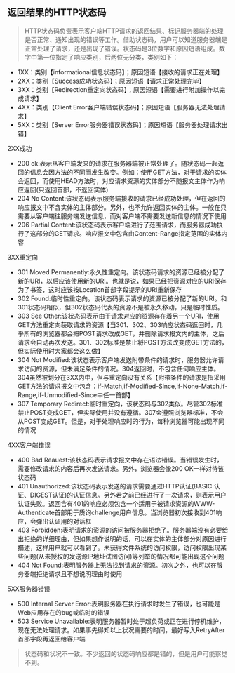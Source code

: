 ## 返回结果的HTTP状态码

> HTTP状态码负责表示客户端HTTP请求的返回结果、标记服务器端的处理是否正常、通知出现的错误等工作。借助状态码，用户可以知道服务器端是正常处理了请求，还是出现了错误。状态码是3位数字和原因短语组成。数字中第一位指定了响应类别，后两位无分类，类别如下：

+ 1XX：类别【informational信息状态码】；原因短语【接收的请求正在处理】
+ 2XX：类别【Success成功状态码】；原因短语【请求正常处理完毕】
+ 3XX：类别【Redirection重定向状态码】；原因短语【需要进行附加操作以完成请求】
+ 4XX：类别【Client Error客户端错误状态码】；原因短语【服务器无法处理请求】
+ 5XX：类别【Server Error服务器错误状态码】；原因短语【服务器处理请求出错】

2XX成功

+ 200 ok:表示从客户端发来的请求在服务器端被正常处理了。随状态码一起返回的信息会因方法的不同而发生改变。例如：使用GET方法，对于请求的实体会返回，而使用HEAD方法时，对应请求资源的实体部分不随报文主体作为响应返回(只返回首部，不返回实体)
+ 204 No Content:该状态码表示服务端接收的请求已经成功处理，但在返回的响应报文中不含实体的主体部分。另外，也不允许返回实体的主体。一般在只需要从客户端往服务端发送信息，而对客户端不需要发送新信息的情况下使用
+ 206 Partial Content:该状态码表示客户端进行了范围请求，而服务器成功执行了这部分的GET请求。响应报文中包含由Content-Range指定范围的实体内容

3XX重定向

+ 301 Moved Permanently:永久性重定向。该状态码请求的资源已经被分配了新的URI，以后应该使用新的URI。也就是说，如果已经把资源对应的URI保存为了书签，这时应该按Location首部字段提示的URI重新保存
+ 302 Found:临时性重定向。该状态码表示请求的资源已被分配了新的URI。和301状态码相似，但302状态码代表的资源不是被永久移动，只是临时性质。
+ 303 See Other:该状态码表示由于请求对应的资源存在着另一个URI，使用GET方法重定向获取请求的资源【当301、302、303响应状态码返回时，几乎所有的浏览器都会把POST请求改成GET，并删除请求报文内的主体，之后请求会自动再次发送。301、302标准是禁止将POST方法改变成GET方法的，但实际使用时大家都会这么做】
+ 304 Not Modified:该状态表示客户端发送附带条件的请求时，服务器允许请求访问的资源，但未满足条件的情况。304返回时，不包含任何响应主体。304虽然被划分在3XX内中，但与重定向没有关系【附带条件的请求是指采用GET方法的请求报文中包含：if-Match,if-Modified-Since,if-None-Match,if-Range,if-Unmodified-Since中任一首部】
+ 307 Temporary Redirect:临时重定向，该状态码与302类似。尽管302标准禁止POST变成GET，但实际使用并没有遵循。307会遵照浏览器标准，不会从POST变成GET。但是，对于处理响应时的行为，每种浏览器可能出现不同的情况

4XX客户端错误

+ 400 Bad Reauest:该状态码表示请求报文中存在语法错误。当错误发生时，需要修改请求的内容后再次发送请求。另外，浏览器会像200 OK一样对待该状态码
+ 401 Unauthorized:该状态码表示发送的请求需要通过HTTP认证(BASIC 认证、DIGEST认证)的认证信息。另外若之前已经进行了一次请求，则表示用户认证失败。返回含有401的响应必须包含一个适用于被请求资源的WWW-Authenticate首部用于质询challenge用户信息。当浏览器初次接收到401响应，会弹出认证用的对话框
+ 403 Forbidden:表明请求的资源的访问被服务器拒绝了。服务器端没有必要给出拒绝的详细理由，但如果想作说明的话，可以在实体的主体部分对原因进行描述，这样用户就可以看到了。未获得文件系统的访问权限，访问权限出现某些问题(从未授权的发送源IP地址试图访问)等列举的情况都可能出现这个问题
+ 404 Not Found:表明服务器上无法找到请求的资源。初次之外，也可以在服务器端拒绝请求且不想说明理由时使用

5XX服务器错误

+ 500 Internal Server Error:表明服务器在执行请求时发生了错误，也可能是Web应用存在的bug或临时的错误
+ 503 Service Unavailable:表明服务器暂时处于超负荷或正在进行停机维护，现在无法处理请求。如果事先得知以上状况需要的时间，最好写入RetryAfter首部字段再返回给客户端

> 状态码和状况不一致。不少返回的状态码响应都是错的，但是用户可能察觉不到。